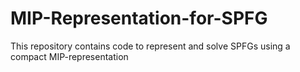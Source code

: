 # MIP-Representation-for-SPFG
This repository contains code to represent and solve SPFGs using a compact MIP-representation
